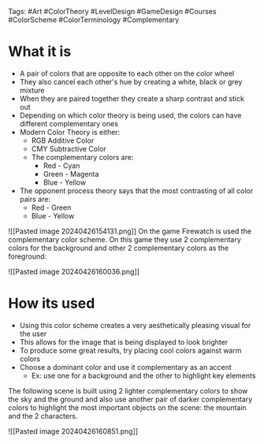 Tags: #Art #ColorTheory #LevelDesign #GameDesign #Courses #ColorScheme #ColorTerminology #Complementary
# What it is
- A pair of colors that are opposite to each other on the color wheel
- They also cancel each other's hue by creating a white, black or grey mixture
- When they are paired together they create a sharp contrast and stick out
- Depending on which color theory is being used, the colors can have different complementary ones
- Modern Color Theory is either:
	- RGB Additive Color
	- CMY Subtractive Color
	- The complementary colors are:
		- Red - Cyan
		- Green - Magenta
		- Blue - Yellow
-  The opponent process theory says that the most contrasting of all color pairs are:
	- Red - Green
	- Blue - Yellow

![[Pasted image 20240426154131.png]]
On the game Firewatch is used the complementary color scheme. On this game they use 2 complementary colors for the background and other 2 complementary colors as the foreground:

![[Pasted image 20240426160036.png]]
# How its used
- Using this color scheme creates a very aesthetically pleasing visual for the user
- This allows for the image that is being displayed to look brighter
- To produce some great results, try placing cool colors against warm colors
- Choose a dominant color and use it complementary as an accent
	- Ex: use one for a background and the other to highlight key elements

The following scene is built using 2 lighter complementary colors to show the sky and the ground and also use another pair of darker complementary colors to highlight the most important objects on the scene: the mountain and the 2 characters.

![[Pasted image 20240426160851.png]]